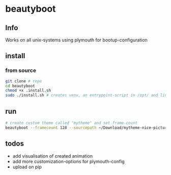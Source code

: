 # beautyboot

## Info
Works on all unix-systems using plymouth for bootup-configuration

## install

### from source

```bash
git clone # repo
cd beautyboot
chmod +x .install.sh
sudo ./install.sh # creates venv, an entrypoint-script in /opt/ and link in /usr/local/bin
```

## run

```bash
# create custom theme called "mytheme" and set frame-count
beautyboot --framecount 128 --sourcepath ~/Download/mytheme-nice-picture.jpg --with-login-logo mytheme
```

## todos

- add visualisation of created animation
- add more customization-options for plymouth-config
- upload on pip 